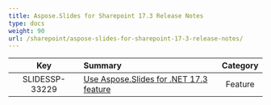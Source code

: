 ```yaml
---
title: Aspose.Slides for Sharepoint 17.3 Release Notes
type: docs
weight: 90
url: /sharepoint/aspose-slides-for-sharepoint-17-3-release-notes/
---
```


|**Key** |**Summary** |**Category** |
| :-: | :- | :-: |
|SLIDESSP-33229|[Use Aspose.Slides for .NET 17.3 feature](/slides/net/aspose-slides-for-net-17-3-release-notes/)|Feature|

